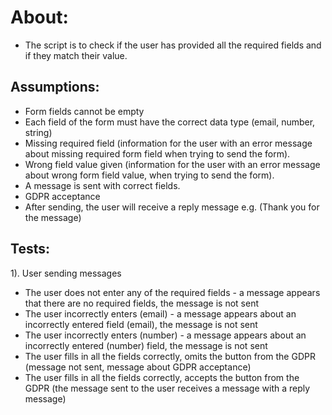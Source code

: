  # About:
* The script is to check if the user has provided all the required fields and if they match their value.

## Assumptions:
* Form fields cannot be empty
* Each field of the form must have the correct data type (email, number, string)
* Missing required field (information for the user with an error message about missing required form field when trying to send the form).
* Wrong field value given (information for the user with an error message about wrong form field value, when trying to send the form).
* A message is sent with correct fields.
* GDPR acceptance
* After sending, the user will receive a reply message e.g. (Thank you for the message)

## Tests: 
1). User sending messages

* The user does not enter any of the required fields - a message appears that there are no required fields, the message is not sent
* The user incorrectly enters (email) - a message appears about an incorrectly entered field (email), the message is not sent
* The user incorrectly enters (number) - a message appears about an incorrectly entered (number) field, the message is not sent
* The user fills in all the fields correctly, omits the button from the GDPR (message not sent, message about GDPR acceptance)
* The user fills in all the fields correctly, accepts the button from the GDPR (the message sent to the user receives a message with a reply message)